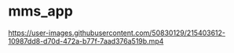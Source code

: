 # mms_app




https://user-images.githubusercontent.com/50830129/215403612-10987dd8-d70d-472a-b77f-7aad376a519b.mp4

